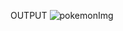 OUTPUT
![pokemonImg](https://github.com/Kr-Rishav/-Pokemon---React-mini-Project/assets/114132462/7d519eac-ede4-455e-b9b4-cfa98b1c2cc8)
